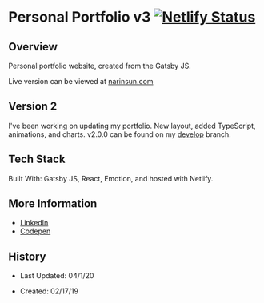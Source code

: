 # Personal Portfolio v3 [![Netlify Status](https://api.netlify.com/api/v1/badges/b663f3d9-ac10-4d00-be46-fe636028d51b/deploy-status)](https://app.netlify.com/sites/narinsun/deploys)

## Overview

Personal portfolio website, created from the Gatsby JS.

Live version can be viewed at [narinsun.com](narinsun.com)

## Version 2

I've been working on updating my portfolio. New layout, added TypeScript, animations, and charts. v2.0.0 can be found on my [develop](https://github.com/ricopella/portfolio_v3/tree/develop) branch.

## Tech Stack

Built With: Gatsby JS, React, Emotion, and hosted with Netlify.

## More Information

- [LinkedIn](https://www.linkedin.com/in/nsundara/)
- [Codepen](https://codepen.io/Ricopella/)

## History

- Last Updated: 04/1/20

- Created: 02/17/19
